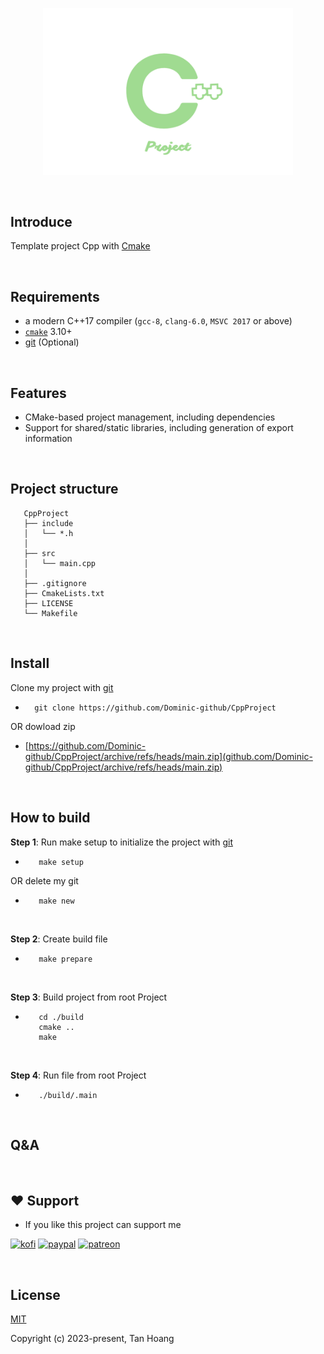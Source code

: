 <p align="center"><a><img width="400" src="./.github/assets/Logo.png" alt="Logo"></a></p>
<br/>

## Introduce

Template project Cpp with [Cmake](https://cmake.org/)

<br/>

## Requirements

* a modern C++17 compiler (`gcc-8`, `clang-6.0`, `MSVC 2017` or above)
* [`cmake`](https://cmake.org) 3.10+
* [git](https://git-scm.com/) (Optional)

<br/>

## Features
* CMake-based project management, including dependencies
* Support for shared/static libraries, including generation of export information

<br/>

## Project structure
```
   CppProject
   ├── include
   │   └── *.h             
   │       
   ├── src
   │   └── main.cpp
   │       
   ├── .gitignore
   ├── CmakeLists.txt
   ├── LICENSE
   └── Makefile
```
<br/>

## Install

Clone my project with [git](https://git-scm.com/)
- ```
    git clone https://github.com/Dominic-github/CppProject
  ```

OR dowload zip

- [https://github.com/Dominic-github/CppProject/archive/refs/heads/main.zip](github.com/Dominic-github/CppProject/archive/refs/heads/main.zip)
    
<br/>

## How to build
**Step 1**: Run make setup to initialize the project with [git](https://git-scm.com/)
  
  -  ```
        make setup 
     ```

OR delete my git

  -  ```
        make new
     ```
<br/>

**Step 2**: Create build file
-    ```
        make prepare
     ```
<br/>

**Step 3**: Build project from root Project

-    ```
        cd ./build
        cmake ..
        make
     ```
<br/>

**Step 4**: Run file from root Project

-    ```
        ./build/.main
     ```

<br/>

## Q&A 


<br/>

## ❤️ Support

- If you like this project can support me 


[![kofi](https://img.shields.io/badge/Ko--fi-F16061?style=for-the-badge&logo=ko-fi&logoColor=white)](https://ko-fi.com/Dominic_kofi)
[![paypal](https://img.shields.io/badge/PayPal-00457C?style=for-the-badge&logo=paypal&logoColor=white)](https://paypal.me/DominicPPal)
[![patreon](https://img.shields.io/badge/Patreon-F96854?style=for-the-badge&logo=patreon&logoColor=white)](https://www.patreon.com/Dominic_patreon)

<br/>

## License
[MIT](https://opensource.org/licenses/MIT)

Copyright (c) 2023-present, Tan Hoang